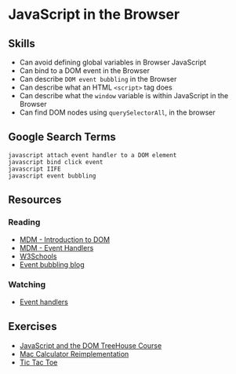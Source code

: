# JavaScript in the Browser

## Skills

- Can avoid defining global variables in Browser JavaScript
- Can bind to a DOM event in the Browser
- Can describe `DOM event bubbling` in the Browser
- Can describe what an HTML `<script>` tag does
- Can describe what the `window` variable is within JavaScript in the Browser
- Can find DOM nodes using `querySelectorAll`, in the browser

## Google Search Terms

```
javascript attach event handler to a DOM element
javascript bind click event
javascript IIFE
javascript event bubbling
```

## Resources

### Reading

- [MDM - Introduction to DOM](https://developer.mozilla.org/en-US/docs/Web/API/Document_Object_Model/Introduction)
- [MDM - Event Handlers](https://developer.mozilla.org/en-US/docs/Web/Guide/Events/Event_handlers)
- [W3Schools](https://www.w3schools.com/js/js_htmldom_eventlistener.asp)
- [Event bubbling blog](https://javascript.info/bubbling-and-capturing)

### Watching

- [Event handlers](https://www.youtube.com/watch?v=7UstS0hsHgI)

## Exercises

- [JavaScript and the DOM TreeHouse Course](https://teamtreehouse.com/library/javascript-and-the-dom-2)
- [Mac Calculator Reimplementation](./exercises/Mac-Calculator-Reimplementation)
- [Tic Tac Toe](./exercises/Tic-Tac-Toe)
